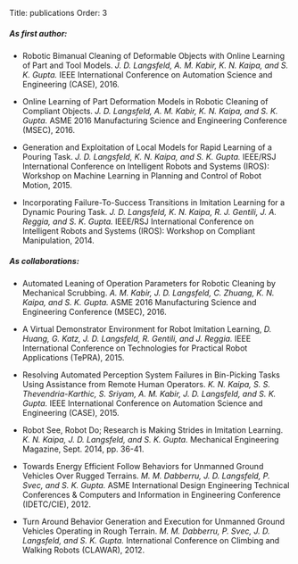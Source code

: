 Title: publications
Order: 3

##### As first author:

- Robotic Bimanual Cleaning of Deformable Objects with Online Learning of Part and Tool Models.
*J. D. Langsfeld, A. M. Kabir, K. N. Kaipa, and S. K. Gupta.*
IEEE International Conference on Automation Science and Engineering (CASE), 2016.

- Online Learning of Part Deformation Models in Robotic Cleaning of Compliant Objects.
*J. D. Langsfeld, A. M. Kabir, K. N. Kaipa, and S. K. Gupta.*
ASME 2016 Manufacturing Science and Engineering Conference (MSEC), 2016.

- Generation and Exploitation of Local Models for Rapid Learning of a Pouring Task.
*J. D. Langsfeld, K. N. Kaipa, and S. K. Gupta.*
IEEE/RSJ International Conference on Intelligent Robots and Systems (IROS): Workshop on Machine Learning in
Planning and Control of Robot Motion, 2015.

- Incorporating Failure-To-Success Transitions in Imitation Learning for a Dynamic Pouring Task.
*J. D. Langsfeld, K. N. Kaipa, R. J. Gentili, J. A. Reggia, and S. K. Gupta.*
IEEE/RSJ International Conference on Intelligent Robots and Systems (IROS): Workshop on Compliant
Manipulation, 2014.

##### As collaborations:

- Automated Leaning of Operation Parameters for Robotic Cleaning by Mechanical Scrubbing.
*A. M. Kabir, J. D. Langsfeld, C. Zhuang, K. N. Kaipa, and S. K. Gupta.*
ASME 2016 Manufacturing Science and Engineering Conference (MSEC), 2016.

- A Virtual Demonstrator Environment for Robot Imitation Learning,
*D. Huang, G. Katz, J. D. Langsfeld, R. Gentili, and J. Reggia.*
IEEE International Conference on Technologies for Practical Robot Applications (TePRA), 2015.

- Resolving Automated Perception System Failures in Bin-Picking Tasks Using Assistance from Remote
Human Operators.
*K. N. Kaipa, S. S. Thevendria-Karthic, S. Sriyam, A. M. Kabir, J. D. Langsfeld,
and S. K. Gupta.*
IEEE International Conference on Automation Science and Engineering (CASE), 2015.

- Robot See, Robot Do; Research is Making Strides in Imitation Learning.
*K. N. Kaipa, J. D. Langsfeld, and S. K. Gupta.*
Mechanical Engineering Magazine, Sept. 2014, pp. 36-41.

- Towards Energy Efficient Follow Behaviors for Unmanned Ground Vehicles Over Rugged Terrains.
*M. M. Dabberru, J. D. Langsfeld, P. Svec, and S. K. Gupta.*
ASME International Design Engineering Technical Conferences & Computers and Information in
Engineering Conference (IDETC/CIE), 2012.

- Turn Around Behavior Generation and Execution for Unmanned Ground Vehicles Operating in Rough
Terrain.
*M. M. Dabberru, P. Svec, J. D. Langsfeld, and S. K. Gupta.*
International Conference on Climbing and Walking Robots (CLAWAR), 2012.
